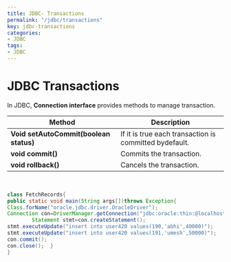 ```yaml
---
title: JDBC- Transactions
permalink: "/jdbc/transactions"
key: jdbc-transactions
categories:
- JDBC
tags:
- JDBC
---
```


JDBC Transactions
===============

In JDBC, **Connection interface** provides methods to manage transaction.

| **Method**                             | **Description**                                        |
|----------------------------------------|--------------------------------------------------------|
| **Void setAutoCommit(boolean status)** | If it is true each transaction is committed bydefault. |
| **void commit()**                      | Commits the transaction.                               |
| **void rollback()**                    | Cancels the transaction.                               |


<BR>

```java
class FetchRecords{  
public static void main(String args[])throws Exception{  
Class.forName("oracle.jdbc.driver.OracleDriver");  
Connection con=DriverManager.getConnection("jdbc:oracle:thin:@localhost:1521:xe","u","p");  		con.setAutoCommit(false);  
  		Statement stmt=con.createStatement();  
stmt.executeUpdate("insert into user420 values(190,'abhi',40000)");  
stmt.executeUpdate("insert into user420 values(191,'umesh',50000)");    
con.commit();  
con.close();  }
}
```
